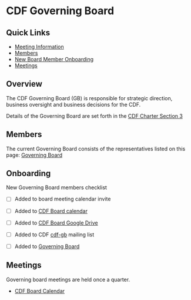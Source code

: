 # CDF Governing Board

## Quick Links

- [Meeting Information](#meetings)
- [Members](#members)
- [New Board Member Onboarding](#onboarding)
- [Meetings](#meetings)

## Overview

The CDF Governing Board (GB) is responsible for strategic direction, business oversight and business decisions for the CDF.

Details of the Governing Board are set forth in the [CDF Charter Section 3](https://github.com/cdfoundation/charter/blob/master/CHARTER.md#3-governing-board)

## Members

The current Governing Board consists of the representatives listed on this page: [Governing Board](https://cd.foundation/about/governing-board/)

## Onboarding

New Governing Board members checklist

- [ ] Added to board meeting calendar invite
- [ ] Added to [CDF Board calendar](https://calendar.google.com/calendar/u/0?cid=bGludXhmb3VuZGF0aW9uLm9yZ19kcmJlZWJhNzU0dGtnY2Q0ZXA1Y25nMTliMEBncm91cC5jYWxlbmRhci5nb29nbGUuY29t)
- [ ] Added to [CDF Board Google Drive](https://drive.google.com/drive/folders/14Y-BTfa6STpc6ncQt61IdLyPYEc--sa2?usp=sharing)
- [ ] Added to CDF [cdf-gb](https://lists.cd.foundation/g/cdf-gb) mailing list
- [ ] Added to [Governing Board](https://cd.foundation/about/governing-board/)


## Meetings

Governing board meetings are held once a quarter. 

 * [CDF Board Calendar](https://calendar.google.com/calendar/u/0?cid=bGludXhmb3VuZGF0aW9uLm9yZ19kcmJlZWJhNzU0dGtnY2Q0ZXA1Y25nMTliMEBncm91cC5jYWxlbmRhci5nb29nbGUuY29t)

